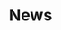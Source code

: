 ---
# Feel free to add content and custom Front Matter to this file.
# To modify the layout, see https://jekyllrb.com/docs/themes/#overriding-theme-defaults

layout: news
title: News
---